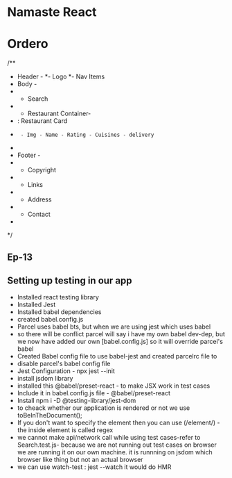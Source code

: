 # Namaste React

# Ordero
/**
 * Header -
 *- Logo
 *- Nav Items
 * Body -
 * - Search
 * - Restaurant Container-
 *    : Restaurant Card
 *      - Img - Name - Rating - Cuisines - delivery
 *      
 * Footer -
 * - Copyright
 * - Links
 * - Address
 * - Contact
 * 
 */

 <!--  -->

 ## Ep-13
 ## Setting up testing in our app
 - Installed react testing library
 - Installed Jest
 - Installed babel dependencies 
 - created babel.config.js
 - Parcel uses babel bts, but when we are using jest which uses babel
 - so there will be conflict parcel will say i have my own babel dev-dep, but we now have added our own [babel.config.js] so it will override parcel's babel
 - Created Babel config file to use babel-jest and created parcelrc file to 
 - disable parcel's babel config file
 - Jest Configuration - npx jest --init
 - install jsdom library
 - installed this @babel/preset-react - to make JSX work in test cases
 - Include it in babel.config.js file - @babel/preset-react
 - Install npm i -D @testing-library/jest-dom 
 - to cheack whether our application is rendered or not we use toBeInTheDocument();
 - If you don't want to specify the element then you can use (/element/) - the inside element is called regex 
 - we cannot make api/network call while using test cases-refer to Search.test.js- because we are not running out
   test cases on browser we are running it on our own machine. it is runnning on jsdom which browser like thing but not an actual browser
- we can use watch-test : jest --watch it would do HMR
 